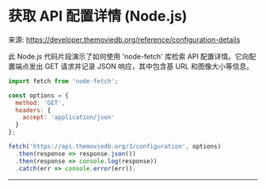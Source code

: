 # 获取 API 配置详情 (Node.js)

来源: https://developer.themoviedb.org/reference/configuration-details

此 Node.js 代码片段演示了如何使用 'node-fetch' 库检索 API 配置详情。它向配置端点发出 GET 请求并记录 JSON 响应，其中包含基 URL 和图像大小等信息。

```javascript
import fetch from 'node-fetch';

const options = {
  method: 'GET',
  headers: {
    accept: 'application/json'
  }
};

fetch('https://api.themoviedb.org/3/configuration', options)
  .then(response => response.json())
  .then(response => console.log(response))
  .catch(err => console.error(err));
```

--------------------------------
